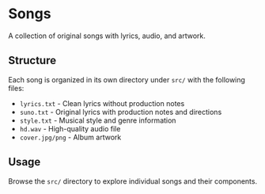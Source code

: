 # Songs

A collection of original songs with lyrics, audio, and artwork.

## Structure

Each song is organized in its own directory under `src/` with the following files:

- `lyrics.txt` - Clean lyrics without production notes
- `suno.txt` - Original lyrics with production notes and directions
- `style.txt` - Musical style and genre information
- `hd.wav` - High-quality audio file
- `cover.jpg/png` - Album artwork

## Usage

Browse the `src/` directory to explore individual songs and their components.